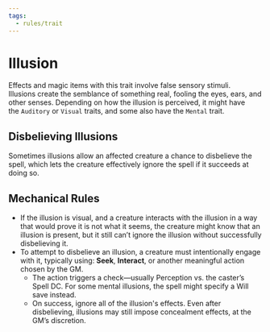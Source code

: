 ```yaml
---
tags:
  - rules/trait
---
```

# Illusion

Effects and magic items with this trait involve false sensory stimuli.
Illusions create the semblance of something real, fooling the eyes, ears, and other senses. Depending on how the illusion is perceived, it might have the `Auditory` or `Visual` traits, and some also have the `Mental` trait.

## Disbelieving Illusions

Sometimes illusions allow an affected creature a chance to disbelieve the spell, which lets the creature effectively ignore the spell if it succeeds at doing so. 

## Mechanical Rules

- If the illusion is visual, and a creature interacts with the illusion in a way that would prove it is not what it seems, the creature might know that an illusion is present, but it still can’t ignore the illusion without successfully disbelieving it. 
- To attempt to disbelieve an illusion, a creature must intentionally engage with it, typically using: **Seek**, **Interact**, or another meaningful action chosen by the GM.
	- The action triggers a check—usually Perception vs. the caster’s Spell DC. For some mental illusions, the spell might specify a Will save instead.
	- On success, ignore all of the illusion's effects. Even after disbelieving, illusions may still impose concealment effects, at the GM’s discretion.

